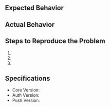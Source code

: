 ## Expected Behavior


## Actual Behavior


## Steps to Reproduce the Problem

  1.
  1.
  1.

## Specifications

  - Core Version:
  - Auth Version:
  - Push Version: